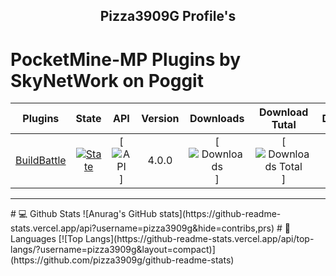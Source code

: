 <h2 align="center">Pizza3909G Profile's</h2>

# PocketMine-MP Plugins by SkyNetWork on Poggit

| Plugins | State | API | Version | Downloads | Download Tutal | Date | Authors |
| :-----: | :---: | :-: | :-----: | :-------: | :------------: | :--: | :-----: |
| [BuildBattle]() | [![State]()]() | [![API]()] | 4.0.0 | [![Downloads]()] | [![Downloads Total]()] | --/--/-- | --- |
<hr>
# 💻 Github Stats
![Anurag's GitHub stats](https://github-readme-stats.vercel.app/api?username=pizza3909g&hide=contribs,prs)
# 📘Languages
[![Top Langs](https://github-readme-stats.vercel.app/api/top-langs/?username=pizza3909g&layout=compact)](https://github.com/pizza3909g/github-readme-stats)
